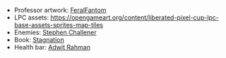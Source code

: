 - Professor artwork: [FeralFantom](https://opengameart.org/content/feralfantoms-entry)
- LPC assets: <https://opengameart.org/content/liberated-pixel-cup-lpc-base-assets-sprites-map-tiles>
- Enemies: [Stephen Challener](https://opengameart.org/content/bosses-and-monsters-spritesheets-ars-notoria)
- Book: [Stagnation](https://opengameart.org/content/book-animation)
- Health bar: [Adwit Rahman](https://opengameart.org/content/pixel-health-bar-asset-pack-2)
